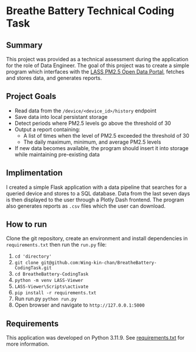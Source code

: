 # Breathe Battery Technical Coding Task

## Summary

This project was provided as a technical assessment during the application for the role of 
Data Engineer. The goal of this project was to create a simple program which interfaces with the 
[LASS PM2.5 Open Data Portal](https://pm25.lass-net.org/), fetches and stores data, and generates
reports.

## Project Goals

- Read data from the `/device/<device_id>/history` endpoint
- Save data into local persistant storage
- Detect periods where PM2.5 levels go above the threshold of 30
- Output a report containing:
    - A list of times when the level of PM2.5 exceeded the threshold of 30
    - The daily maximum, minimum, and average PM2.5 levels
- If new data becomes available, the program should insert it into storage while maintaining pre-existing data

## Implimentation

I created a simple Flask application with a data pipeline that searches for a queried device and stores to a SQL database. Data from the last seven days is then displayed to the user through a Plotly Dash frontend. The program also generates reports as `.csv` files which the user can download.

## How to run

Clone the git repository, create an environment and install dependencies in `requirements.txt` then run the `run.py` file:

1. `cd 'directory'`
2. `git clone git@github.com:Wing-kin-chan/BreatheBattery-CodingTask.git`
3. `cd BreatheBattery-CodingTask`
4. `python -m venv LASS-Viewer`
5. `LASS-Viewer\Scripts\activate`
6. `pip install -r requirements.txt`
7. Run run.py `python run.py`
8. Open browser and navigate to `http://127.0.0.1:5000`

## Requirements

This application was developed on Python 3.11.9. See [requirements.txt](https://github.com/Wing-kin-chan/BreatheBattery-CodingTask/blob/main/requirements.txt) for more information.
